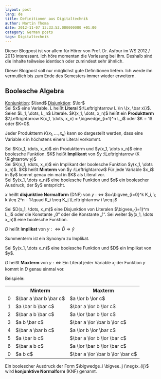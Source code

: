 ```yaml
---
layout: post
lang: de
title: Definitionen aus Digitaltechnik
author: Martin Thoma
date: 2012-11-07 13:33:53.000000000 +01:00
category: German posts
tags: Digitaltechnik
---
```

<div class="info">Dieser Blogpost ist vor allem f&uuml;r H&ouml;rer von Prof. Dr. Asfour im WS 2012 / 2013 interessant. Ich h&ouml;re momentan die Vorlesung bei ihm. Deshalb sind die Inhalte teilweise identisch oder zumindest sehr &auml;hnlich.</div>

Dieser Blogpost soll nur m&ouml;glichst gute Definitionen liefern. Ich werde ihn vermutlich bis zum Ende des Semesters immer wieder erweitern.

<h2>Boolesche Algebra</h2>
<a href="http://de.wikipedia.org/wiki/Konjunktion_(Logik)">Konjunktion</a>: $\land$
<a href="http://de.wikipedia.org/wiki/Disjunktion">Disjunktion</a>: $\lor$

<div class="definition">Sei $x$ eine Variable.
L hei&szlig;t <strong>Literal</strong> $:\Leftrightarrow L \in \{x, \bar x\}$.</div>

<div class="definition">Seien $L_1, \dots, L_n$ Literale.
$K(x_1, \dots, x_n)$ hei&szlig;t ein <strong>Produktterm</strong> $:\Leftrightarrow K(x_1, \dots, x_n) = \bigwedge_{i=1}^n L_i$ oder $K = 1$ oder $K=0$.</div>

Jeder Produktterm $K(x_1, \dots, x_n)$ kann so dargestellt werden, dass eine Variable $x$ in h&ouml;chstens einem Literal vorkommt.

<div class="definition">Sei $K(x_1, \dots, x_n)$ ein Produktterm und $y(x_1, \dots x_n)$ eine boolesche Funktion.
$K$ hei&szlig;t <strong>Implikant</strong> von $y :\Leftrightarrow (K \Rightarrow y)$</div>

<div class="definition">Sei $K(x_1, \dots, x_n)$ ein Implikant der  boolesche Funktion $y(x_1, \dots x_n)$.
$K$ hei&szlig;t <strong>Minterm</strong> von $y :\Leftrightarrow$ F&uuml;r jede Variable $x_i$ in $y$ kommt genau ein mal in $K$ als Literal vor.</div>

<div class="definition">Sei $y(x_1, \dots x_n)$ eine boolesche Funktion und $x$ ein boolescher Ausdruck, der $y$ entspricht.

$x$ hei&szlig;t <strong>disjunktive Normalform</strong> (DNF) von $y :\Leftrightarrow$
$x=\bigvee_{i=0}^k K_i, \; k \leq 2^n - 1:\quad K_i \neq K_j \Leftrightarrow i \neq j$</div>

<div class="definition">Sei $D(x_1, \dots, x_m)$ eine Disjunktion von Literalen $\bigvee_{i=1}^m L_i$ oder die Konstante &bdquo;0&ldquo; oder die Konstante &bdquo;1&ldquo;. Sei weiter $y(x_1, \dots x_n)$ eine boolesche Funktion.

$D$ hei&szlig;t <strong>Implikat</strong> von $y :\Leftrightarrow \bar D \Rightarrow \bar y$</div>

Summenterm ist ein Synonym zu Implikat.

<div class="definition">Sei $y(x_1, \dots x_n)$ eine boolesche Funktion und $D$ ein Implikat von $y$.

$D$ hei&szlig;t <strong>Maxterm</strong> von $y :\Leftrightarrow$ Ein Literal jeder Variable $x_i$ der Funktion $y$ kommt in $D$ genau einmal vor.</div>

Beispiele:
<table class="wikitable">
<tr>
  <th>&nbsp;</th>
  <th>Minterm</th>
  <th>Maxterm</th>
</tr>
<tr>
  <td>0</td>
  <td>$\bar a \bar b \bar c$</td>
  <td>$a \lor b \lor c$</td>
</tr>
<tr>
  <td>1</td>
  <td>$a \bar b \bar c$</td>
  <td>$\bar a \lor b \lor c$</td>
</tr>
<tr>
  <td>2</td>
  <td>$\bar a b \bar c$</td>
  <td>$a \lor \bar b \lor c$</td>
</tr>
<tr>
  <td>3</td>
  <td>$a b \bar c$</td>
  <td>$\bar a \lor \bar b \lor c$</td>
</tr>
<tr>
  <td>4</td>
  <td>$\bar a \bar b c$</td>
  <td>$a \lor b \lor \bar c$</td>
</tr>
<tr>
  <td>5</td>
  <td>$a \bar b c$</td>
  <td>$\bar a \lor b \lor \bar c$</td>
</tr>
<tr>
  <td>6</td>
  <td>$\bar a b c$</td>
  <td>$a \lor \bar b \lor \bar c$</td>
</tr>
<tr>
  <td>0</td>
  <td>$a b c$</td>
  <td>$\bar a \lor \bar b \lor \bar c$</td>
</tr>
</table>

<div class="definition">Ein boolescher Ausdruck der Form
$\bigwedge_i \bigvee_j (\neg)x_{ij}$
wird <strong>konjunktive Normalform</strong> (KNF) genannt.</div>
